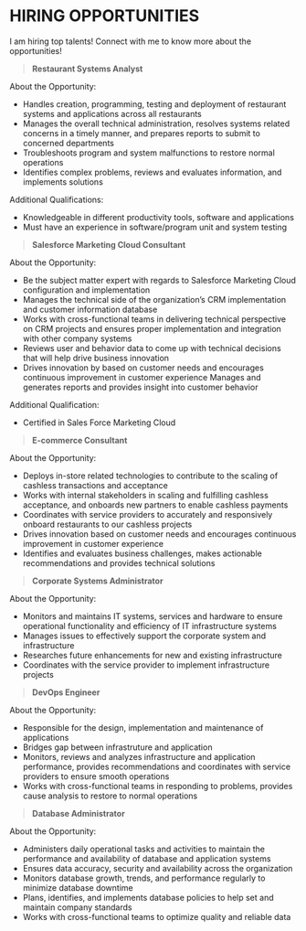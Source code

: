 # HIRING OPPORTUNITIES
I am hiring top talents! Connect with me to know more about the opportunities!

> **Restaurant Systems Analyst**

  About the Opportunity:

  - Handles creation, programming, testing and deployment of restaurant systems and applications across all restaurants
  - Manages the overall technical administration, resolves systems related concerns in a timely manner, and prepares reports to submit to concerned departments
  - Troubleshoots program and system malfunctions to restore normal operations
  - Identifies complex problems, reviews and evaluates information, and implements solutions

  Additional Qualifications:

  - Knowledgeable in different productivity tools, software and applications
  - Must have an experience in software/program unit and system testing



 > **Salesforce Marketing Cloud Consultant**

  About the Opportunity:

  - Be the subject matter expert with regards to Salesforce Marketing Cloud configuration and implementation
  - Manages the technical side of the organization’s CRM implementation and customer information database
  - Works with cross-functional teams in delivering technical perspective on CRM projects and ensures proper implementation and integration with other company systems
  - Reviews user and behavior data to come up with technical decisions that will help drive business innovation
  - Drives innovation by based on customer needs and encourages continuous improvement in customer experience Manages and generates reports and provides insight into customer behavior

  Additional Qualification:

  - Certified in Sales Force Marketing Cloud 



  > **E-commerce Consultant**

  About the Opportunity:

  - Deploys in-store related technologies to contribute to the scaling of cashless transactions and acceptance
  - Works with internal stakeholders in scaling and fulfilling cashless acceptance, and onboards new partners to enable cashless payments
  - Coordinates with service providers to accurately and responsively onboard restaurants to our cashless projects
  - Drives innovation based on customer needs and encourages continuous improvement in customer experience
  - Identifies and evaluates business challenges, makes actionable recommendations and provides technical solutions 



  > **Corporate Systems Administrator**

  About the Opportunity:

  - Monitors and maintains IT systems, services and hardware to ensure operational functionality and efficiency of IT infrastructure systems 
  - Manages issues to effectively support the corporate system and infrastructure
  - Researches future enhancements for new and existing infrastructure
  - Coordinates with the service provider to implement infrastructure projects



  > **DevOps Engineer**

  About the Opportunity:

  - Responsible for the design, implementation and maintenance of applications
  - Bridges gap between infrastruture and application
  - Monitors, reviews and analyzes infrastructure and application performance, provides recommendations and coordinates with service providers to ensure smooth operations
  - Works with cross-functional teams in responding to problems, provides cause analysis to restore to normal operations



  > **Database Administrator**

  About the Opportunity:

  - Administers daily operational tasks and activities to maintain the performance and availability of database and application systems
  - Ensures data accuracy, security and availability across the organization
  - Monitors database growth, trends, and performance regularly to minimize database downtime
  - Plans, identifies, and implements database policies to help set and maintain company standards
  - Works with cross-functional teams to optimize quality and reliable data
